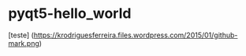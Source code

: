 # pyqt5-hello_world

[teste] (https://krodriguesferreira.files.wordpress.com/2015/01/github-mark.png)

